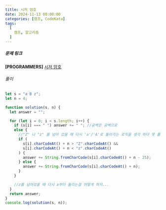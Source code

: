 ```yaml
---
title: 시저 암호
date: 2024-11-13 00:00:00
categories: [캠프, CodeKata]
tags:
  [
    캠프, 알고리즘
  ]
---
```


##### 문제 링크
**[PROGRAMMERS]** [시저 암호](https://school.programmers.co.kr/learn/courses/30/lessons/12926)


###### 풀이
```javascript
let s = "a B z";
let n = 4;

function solution(s, n) {
  let answer = "";

  for (let i = 0; i < s.length; i++) {
    if (s[i] === " ") answer += " "; //공백은 공백으로
    else {
      //"Z" 나 "z" 를 넘어 섰을 때 다시 'a'/'A'로 돌아가는 로직을 생각 하다 못 풀었습니다...
      if (
        s[i].charCodeAt() + n > "Z".charCodeAt() &&
        s[i].charCodeAt() + n < "z".charCodeAt()
      ) {
        answer += String.fromCharCode(s[i].charCodeAt() + n - 25);
      } else {
        answer += String.fromCharCode(s[i].charCodeAt() + n);
      }
    }

    //z를 넘어섰을 때 다시 a부터 돌리는걸 어떻게 하지...
  }
  return answer;
}
console.log(solution(s, n));
```



